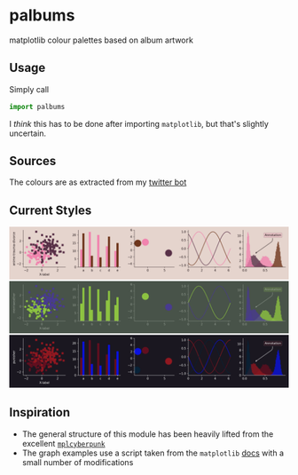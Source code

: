 # palbums
matplotlib colour palettes based on album artwork

## Usage
Simply call
```python
import palbums
```
I _think_ this has to be done after importing `matplotlib`, but that's slightly
uncertain.

## Sources
The colours are as extracted from my [twitter bot](https://twitter.com/albumstoruin)

## Current Styles
![anime-trauma-divorce](plot%20examples/images/anime-trauma-divorce.png)
![merriweather](plot%20examples/images/merriweather.png)
![punisher](plot%20examples/images/punisher.png)

## Inspiration
- The general structure of this module has been heavily lifted from the 
  excellent [`mplcyberpunk`](https://github.com/dhaitz/mplcyberpunk)
- The graph examples use a script taken from the `matplotlib`
  [docs](https://matplotlib.org/3.1.1/gallery/style_sheets/style_sheets_reference.html)
  with a small number of modifications